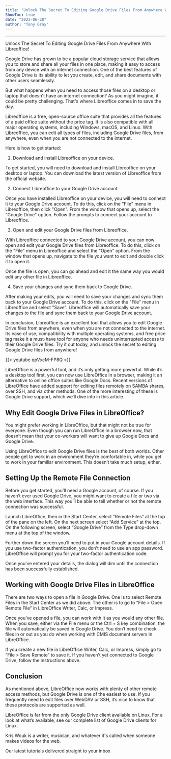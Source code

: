```yaml
---
title: "Unlock The Secret To Editing Google Drive Files From Anywhere With Libreoffice!"
ShowToc: true 
date: "2023-06-28"
author: "Tony Gray"
---
```

*****
Unlock The Secret To Editing Google Drive Files From Anywhere With Libreoffice!

Google Drive has grown to be a popular cloud storage service that allows you to store and share all your files in one place, making it easy to access from any device with an internet connection. One of the best features of Google Drive is its ability to let you create, edit, and share documents with other users seamlessly.

But what happens when you need to access those files on a desktop or laptop that doesn't have an internet connection? As you might imagine, it could be pretty challenging. That's where Libreoffice comes in to save the day.

Libreoffice is a free, open-source office suite that provides all the features of a paid office suite without the price tag. It is also compatible with all major operating systems, including Windows, macOS, and Linux. With Libreoffice, you can edit all types of files, including Google Drive files, from anywhere, even when you are not connected to the internet.

Here is how to get started:

1. Download and install Libreoffice on your device.

To get started, you will need to download and install Libreoffice on your desktop or laptop. You can download the latest version of Libreoffice from the official website.

2. Connect Libreoffice to your Google Drive account.

Once you have installed Libreoffice on your device, you will need to connect it to your Google Drive account. To do this, click on the "File" menu in Libreoffice, then click "Open". From the window that opens up, select the "Google Drive" option. Follow the prompts to connect your account to Libreoffice.

3. Open and edit your Google Drive files from Libreoffice.

With Libreoffice connected to your Google Drive account, you can now open and edit your Google Drive files from Libreoffice. To do this, click on the "File" menu in Libreoffice and select the "Open" option. From the window that opens up, navigate to the file you want to edit and double click it to open it.

Once the file is open, you can go ahead and edit it the same way you would edit any other file in Libreoffice.

4. Save your changes and sync them back to Google Drive.

After making your edits, you will need to save your changes and sync them back to your Google Drive account. To do this, click on the "File" menu in Libreoffice and select "Save". Libreoffice will automatically save your changes to the file and sync them back to your Google Drive account.

In conclusion, Libreoffice is an excellent tool that allows you to edit Google Drive files from anywhere, even when you are not connected to the internet. Its ease of use, compatibility with multiple operating systems, and free price tag make it a must-have tool for anyone who needs uninterrupted access to their Google Drive files. Try it out today, and unlock the secret to editing Google Drive files from anywhere!

{{< youtube qpVxcM-FP8Q >}} 



LibreOffice is a powerful tool, and it’s only getting more powerful. While it’s a desktop tool first, you can now use LibreOffice in a browser, making it an alternative to online office suites like Google Docs. Recent versions of LibreOffice have added support for editing files remotely on SAMBA shares, over SSH, and via other methods. One of the more interesting of these is Google Drive support, which we’ll dive into in this article.
 
## Why Edit Google Drive Files in LibreOffice?
 
You might prefer working in LibreOffice, but that might not be true for everyone. Even though you can run LibreOffice in a browser now, that doesn’t mean that your co-workers will want to give up Google Docs and Google Drive.
 

 
Using LibreOffice to edit Google Drive files is the best of both worlds. Other people get to work in an environment they’re comfortable in, while you get to work in your familiar environment. This doesn’t take much setup, either.
 
## Setting Up the Remote File Connection
 
Before you get started, you’ll need a Google account, of course. If you haven’t ever used Google Drive, you might want to create a file or two via the web interface. This way you’ll be able to tell whether or not the remote connection was successful.
 
Launch LibreOffice, then in the Start Center, select “Remote Files” at the top of the pane on the left. On the next screen select “Add Service” at the top. On the following screen, select “Google Drive” from the Type drop-down menu at the top of the window.
 
Further down the screen you’ll need to put in your Google account details. If you use two-factor authentication, you don’t need to use an app password. LibreOffice will prompt you for your two-factor authentication code.
 
Once you’ve entered your details, the dialog will dim until the connection has been successfully established.
 
## Working with Google Drive Files in LibreOffice
 
There are two ways to open a file in Google Drive. One is to select Remote Files in the Start Center as we did above. The other is to go to “File > Open Remote File” in LibreOffice Writer, Calc, or Impress.
 
Once you’ve opened a file, you can work with it as you would any other file. When you save, either via the File menu or the Ctrl + S key combination, the file will automatically be saved in Google Drive. You don’t need to check files in or out as you do when working with CMIS document servers in LibreOffice.
 
If you create a new file in LibreOffice Writer, Calc, or Impress, simply go to “File > Save Remote” to save it. If you haven’t yet connected to Google Drive, follow the instructions above.
 
## Conclusion
 
As mentioned above, LibreOffice now works with plenty of other remote access methods, but Google Drive is one of the easiest to use. If you frequently need to edit files over WebDAV or SSH, it’s nice to know that these protocols are supported as well.
 
LibreOffice is far from the only Google Drive client available on Linux. For a look at what’s available, see our complete list of Google Drive clients for Linux.
 
Kris Wouk is a writer, musician, and whatever it's called when someone makes videos for the web.
 
Our latest tutorials delivered straight to your inbox




